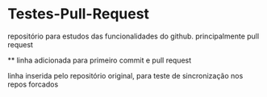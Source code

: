 # Testes-Pull-Request
repositório para estudos das funcionalidades do github. principalmente pull request

** linha adicionada para primeiro commit e pull request

linha inserida pelo repositório original, para teste de sincronização nos repos forcados